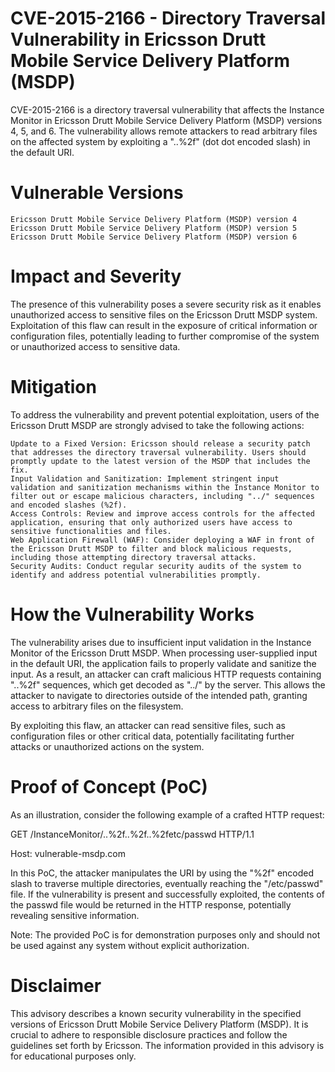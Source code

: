 # CVE-2015-2166 - Directory Traversal Vulnerability in Ericsson Drutt Mobile Service Delivery Platform (MSDP)

CVE-2015-2166 is a directory traversal vulnerability that affects the Instance Monitor in Ericsson Drutt Mobile Service Delivery Platform (MSDP) versions 4, 5, and 6. The vulnerability allows remote attackers to read arbitrary files on the affected system by exploiting a "..%2f" (dot dot encoded slash) in the default URI.

# Vulnerable Versions

    Ericsson Drutt Mobile Service Delivery Platform (MSDP) version 4
    Ericsson Drutt Mobile Service Delivery Platform (MSDP) version 5
    Ericsson Drutt Mobile Service Delivery Platform (MSDP) version 6

# Impact and Severity

The presence of this vulnerability poses a severe security risk as it enables unauthorized access to sensitive files on the Ericsson Drutt MSDP system. Exploitation of this flaw can result in the exposure of critical information or configuration files, potentially leading to further compromise of the system or unauthorized access to sensitive data.

# Mitigation

To address the vulnerability and prevent potential exploitation, users of the Ericsson Drutt MSDP are strongly advised to take the following actions:

    Update to a Fixed Version: Ericsson should release a security patch that addresses the directory traversal vulnerability. Users should promptly update to the latest version of the MSDP that includes the fix.
    Input Validation and Sanitization: Implement stringent input validation and sanitization mechanisms within the Instance Monitor to filter out or escape malicious characters, including "../" sequences and encoded slashes (%2f).
    Access Controls: Review and improve access controls for the affected application, ensuring that only authorized users have access to sensitive functionalities and files.
    Web Application Firewall (WAF): Consider deploying a WAF in front of the Ericsson Drutt MSDP to filter and block malicious requests, including those attempting directory traversal attacks.
    Security Audits: Conduct regular security audits of the system to identify and address potential vulnerabilities promptly.

# How the Vulnerability Works

The vulnerability arises due to insufficient input validation in the Instance Monitor of the Ericsson Drutt MSDP. When processing user-supplied input in the default URI, the application fails to properly validate and sanitize the input. As a result, an attacker can craft malicious HTTP requests containing "..%2f" sequences, which get decoded as "../" by the server. This allows the attacker to navigate to directories outside of the intended path, granting access to arbitrary files on the filesystem.

By exploiting this flaw, an attacker can read sensitive files, such as configuration files or other critical data, potentially facilitating further attacks or unauthorized actions on the system.

# Proof of Concept (PoC)

As an illustration, consider the following example of a crafted HTTP request:

GET /InstanceMonitor/..%2f..%2f..%2fetc/passwd HTTP/1.1

Host: vulnerable-msdp.com

In this PoC, the attacker manipulates the URI by using the "%2f" encoded slash to traverse multiple directories, eventually reaching the "/etc/passwd" file. If the vulnerability is present and successfully exploited, the contents of the passwd file would be returned in the HTTP response, potentially revealing sensitive information.

Note: The provided PoC is for demonstration purposes only and should not be used against any system without explicit authorization.

# Disclaimer

This advisory describes a known security vulnerability in the specified versions of Ericsson Drutt Mobile Service Delivery Platform (MSDP). It is crucial to adhere to responsible disclosure practices and follow the guidelines set forth by Ericsson. The information provided in this advisory is for educational purposes only.
